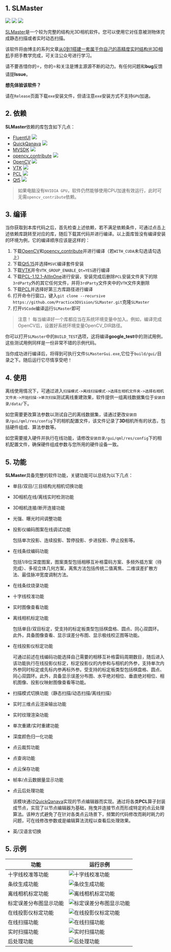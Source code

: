 ## 1. SLMaster
<img ref="https://github.com/Practice3DVision/SLMaster/releases/tag/v1.2.0" src="https://img.shields.io/badge/release-v1.2.0-blue" />
<img src="https://img.shields.io/badge/windows11-passing-rgb(0, 255, 0)" />
<img src="https://img.shields.io/badge/ubuntu22.04-Prepare for testing-rgb(255, 165, 0)" />

[SLMaster](https://github.com/Practice3DVision/SLMaster)是一个较为完整的结构光3D相机软件。您可以使用它对任意被测物体完成静态扫描或者实时动态扫描。

该软件将由博主的系列文章[从0到1搭建一套属于你自己的高精度实时结构光3D相机](https://mp.weixin.qq.com/s/E8K3892eNVJfgpMUHtf9Lw)手把手教学完成，可关注公众号进行学习。

请不要吝惜你的⭐，你的⭐和关注是博主源源不断的动力。有任何问题和**bug**反馈请提**Issue**。

**想先体验该软件？**

请在`Release`页面下载`exe`安装文件，但请注意`exe`安装方式不支持`GPU`加速。

## 2. 依赖
**SLMaster**依赖的库包含如下几点：
- [FluentUI](https://github.com/Practice3DVision/SLMaster/tree/master/FluentUI) <img src="https://img.shields.io/badge/项目内包含（部分代码进行了修改）-passing-rgb(0, 255, 0)" />
- [QuickQanava](https://github.com/cneben/QuickQanava/tree/2.4.1) <img src="https://img.shields.io/badge/项目内包含v2.4.1-passing-rgb(0, 255, 0)" />
- [MVSDK](https://www.irayple.com/cn/serviceSupport/downloadCenter/18?p=17) <img src="https://img.shields.io/badge/项目内包含v2.3.5-passing-rgb(0, 255, 0)" />
- [opencv_contribute](https://github.com/opencv/opencv_contrib.git) <img src="https://img.shields.io/badge/如果需要CUDA加速v4.8.0-passing-rgb(0, 255, 0)" />
- [OpenCV](https://github.com/opencv/opencv.git) <img src="https://img.shields.io/badge/v4.8.0-passing-rgb(0, 255, 0)" />
- [VTK](https://github.com/Kitware/VTK/tree/v9.2.0) <img src="https://img.shields.io/badge/v9.2.0-passing-rgb(0, 255, 0)" />
- [PCL](https://github.com/PointCloudLibrary/pcl/tree/pcl-1.12.1) <img src="https://img.shields.io/badge/v1.12.1-passing-rgb(0, 255, 0)" /> 
- [Qt5](https://doc.qt.io/qt-5/index.html) <img src="https://img.shields.io/badge/v5.15.14-passing-rgb(0, 255, 0)" />

> 如果电脑没有`NVIDIA GPU`，软件仍然能够使用CPU加速有效运行，此时可无需`opencv_contribute`依赖。

## 3. 编译
当你获取到本库代码之后，首先检查上述依赖，若不满足依赖条件，可通过点击上述依赖库跳转至对应的库，随后下载其代码并进行编译。以上面库皆没有编译安装的环境为例，它的编译顺序应该是这样的：

1. 下载[OpenCV](https://github.com/opencv/opencv.git)和[opencv_contribute](https://github.com/opencv/opencv_contrib.git)并进行编译（若`WITH_CUDA`未勾选请勾选上）
2. 下载[Qt5.15](https://doc.qt.io/qt-5/index.html)并选择`MSVC`编译套件安装
3. 下载[VTK](https://github.com/Kitware/VTK/tree/v9.2.0)并令`VTK_GROUP_ENABLE_Qt=YES`进行编译
4. 下载[PCL-1.12.1-AllInOne](https://github.com/PointCloudLibrary/pcl/releases)进行安装，安装完成后删除`PCL`安装文件夹下的除`3rdParty`外的其它任何文件，并将`3rdParty`文件夹中的`VTK`文件夹删除
5. 下载[PCL](https://github.com/PointCloudLibrary/pcl/tree/pcl-1.12.1)并选择好第三方库路径进行编译
6. 打开命令行窗口，键入`git clone --recursive https://github.com/Practice3DVision/SLMaster.git`克隆`SLMaster`
7. 打开`VSCode`编译运行`SLMaster`即可

> 注意！
> 每当编译好一个库都应当在系统环境变量中加入。例如，编译完成OpenCV后，设置好系统环境变量OpenCV_DIR路径。


你可以打开`SLMaster`中的`BUILD_TEST`选项，这将编译**google_test**中的测试用例，这些测试用例同样是一份非常不错的示例代码。

当你成功进行编译后，将得到可执行文件`SLMasterGui.exe`,它位于`build/gui/`目录之下。随后运行它尽情享受吧！
## 4. 使用

离线使用情况下，可通过进入`扫描模式->离线扫描模式->选择左相机文件夹->选择右相机文件夹->开始扫描->单次扫描`测试离线重建效果，软件提供一组离线数据集位于`安装目录/data/`下。

如您需要更改算法参数以测试自己的离线数据集，请通过更改`安装目录/gui/qml/res/config`下的相机配置文件，该文件记录了**3D**相机所有的状态，包括硬件组成、算法参数等。

如您需要接入硬件并执行在线功能，请修改`安装目录/gui/qml/res/config`下的相机配置文件，确保硬件组成参数与您所用的硬件设备一致。
## 5. 功能
**SLMaster**具备完整的软件功能，关键功能可以总结为以下几点：
- 单目/双目/三目结构光相机切换功能
- 3D相机在线/离线实时检测功能
- 3D相机连接/断开连接功能
- 光强、曝光时间调整功能
- 投影仪编码图案在线调试功能
  
  包括单次投影、连续投影、暂停投影、步进投影、停止投影等。
- 在线条纹编码功能
  
  包括1/8位深度图案，图案类型包括相移互补格雷码方案、多频外插方案（待完成）、多视立体几何方案，离焦方法包括传统二值离焦、二维误差扩散方法、最佳脉冲宽度调制方法。
- 在线条纹烧录功能
- 十字线校准功能
- 实时图像查看功能
- 离线相机标定功能
  
  包括单目/双目标定，受支持的标定板类型包括棋盘格、圆点、同心双圆环。此外，具备图像查看、显示误差分布图、显示极线校正图等功能。
- 在线投影仪标定功能
  
  可通过前述在线编码功能选择自己需要的相移互补格雷码周期数目，随后进入该功能执行在线投影仪标定，标定投影仪的内参和与相机的外参，支持单次内外参同时标定或先标内参再标外参。受支持的标定板类型包括棋盘格、圆点、同心双圆环。此外，具备显示误差分布图、水平绝对相位、垂直绝对相位、相机图像、投影仪映射图像查看等功能。
- 扫描模式切换功能（静态扫描/动态扫描/离线扫描）
- 实时三维点云渲染输出功能
- 实时纹理渲染功能
- 单次重建/实时重建功能
- 深度颜色归一化功能
- 点云裁剪功能
- 点查询功能
- 点云保存功能
- 帧率/点云数据量显示功能
- 点云后处理功能 
  
  该模块通过[QuickQanava](https://github.com/cneben/QuickQanava)实现的节点编辑器而实现。通过将各类**PCL**算子封装成节点，实现了以节点编辑器为基础，拖曳并连接节点而形成特定的点云处理算法。该种方式避免了在针对各类点云场景下，频繁的代码修改而耗时耗力的问题，可在线修改参数或是编辑算法流程以查看后处理效果。
- 英/汉语言切换
## 5. 示例
|功能|运行示例|
|-|-|
|十字线校准等功能|![十字线校准功能](doc/tenline.png)|
|条纹生成功能|![条纹生成功能](doc/stripe_create.png)|
|离线相机标定功能|![离线相机标定功能](doc/calibration.png)|
|标定误差分布图显示功能|![标定误差分布图显示功能](doc/error_distribute.png)|
|在线投影仪标定功能|![在线投影仪标定功能](doc/online_calinbration.png)
|在线扫描功能|![在线扫描功能](doc/online_scan.png)|
|实时扫描功能|![实时扫描功能](doc/04.gif)|
|后处理功能|![后处理功能](doc/post_process.png)|